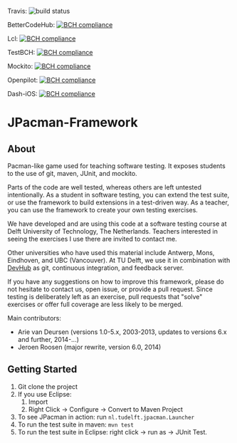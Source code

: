 Travis: ![build status](https://travis-ci.org/SERG-Delft/jpacman-framework.svg?branch=master)

BetterCodeHub: [![BCH compliance](https://bettercodehub.com/edge/badge/achilleasxy/test-bch-jpacman)](https://bettercodehub.com)

Lcl: [![BCH compliance](https://3d69b57a.ngrok.io/edge/badge/achilleasxy/test-bch-jpacman)](http://127.0.0.1:8100/)

TestBCH: [![BCH compliance](https://3d69b57a.ngrok.io/edge/badge/TestBCH/test-bch-jpacman)](http://127.0.0.1:8100/)

Mockito: [![BCH compliance](https://3d69b57a.ngrok.io/edge/badge/achilleasxy/mockito)](http://127.0.0.1:8100/)

Openpilot: [![BCH compliance](https://3d69b57a.ngrok.io/edge/badge/achilleasxy/openpilot)](http://127.0.0.1:8100/)

Dash-iOS: [![BCH compliance](https://3d69b57a.ngrok.io/edge/badge/achilleasxy/Dash-iOS)](http://127.0.0.1:8100/)

JPacman-Framework
=================

About
-----

Pacman-like game used for teaching software testing.
It exposes students to the use of git, maven, JUnit, and mockito.

Parts of the code are well tested, whereas others are left untested intentionally. As a student in software testing, you can extend the test suite, or use the framework to build extensions in a test-driven way. As a teacher, you can use the framework to create your own testing exercises.

We have developed and are using this code at a software testing course at Delft University of Technology, The Netherlands. Teachers interested in seeing the exercises I use there are invited to contact me.

Other universities who have used this material include Antwerp, Mons, Eindhoven, and UBC (Vancouver).
At TU Delft, we use it in combination with [DevHub](https://github.com/devhub-tud/devhub) as git, continuous integration, and feedback server.

If you have any suggestions on how to improve this framework, please do not hesitate to contact us, open issue, or provide a pull request. Since testing is deliberately left as an exercise, pull requests that "solve" exercises or offer full coverage are less likely to be merged.

Main contributors:

*	Arie van Deursen (versions 1.0-5.x, 2003-2013, updates to versions 6.x and further, 2014-...)
*	Jeroen Roosen (major rewrite, version 6.0, 2014)


Getting Started
---------------

1. Git clone the project
2. If you use Eclipse:
	1. Import
	2. Right Click -> Configure -> Convert to Maven Project
3. To see JPacman in action: run `nl.tudelft.jpacman.Launcher`
4. To run the test suite in maven: `mvn test`
5. To run the test suite in Eclipse: right click -> run as -> JUnit Test.
	 
